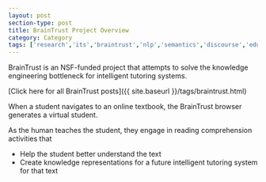 ```yaml
---
layout: post
section-type: post
title: BrainTrust Project Overview
category: Category
tags: ['research','its','braintrust','nlp','semantics','discourse','education','agents','project-overviews']
---
```

BrainTrust is an NSF-funded project that attempts to solve the knowledge engineering bottleneck for intelligent tutoring systems.

[Click here for all BrainTrust posts]({{ site.baseurl }}/tags/braintrust.html)

When a student navigates to an online textbook, the BrainTrust browser generates a virtual student.

As the human teaches the student, they engage in reading comprehension activities that

- Help the student better understand the text
- Create knowledge representations for a future intelligent tutoring system for that text

